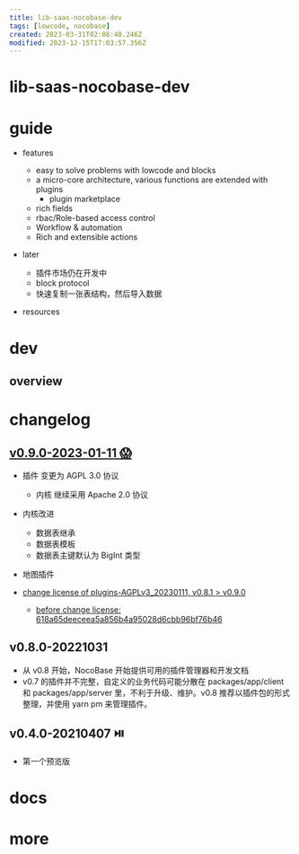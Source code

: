 ```yaml
---
title: lib-saas-nocobase-dev
tags: [lowcode, nocobase]
created: 2023-03-31T02:08:40.246Z
modified: 2023-12-15T17:03:57.356Z
---
```


# lib-saas-nocobase-dev

# guide

- features
  - easy to solve problems with lowcode and blocks
  - a micro-core architecture, various functions are extended with plugins
    - plugin marketplace
  - rich fields
  - rbac/Role-based access control
  - Workflow & automation
  - Rich and extensible actions

- later
  - 插件市场仍在开发中
  - block protocol
  - 快速复制一张表结构，然后导入数据

- resources
# dev

## overview

# changelog

## [v0.9.0-2023-01-11 😱](https://docs-cn.nocobase.com/welcome/release#20230111-v090-alpha1)

- 插件 变更为 AGPL 3.0 协议
  - 内核 继续采用 Apache 2.0 协议
- 内核改进
  - 数据表继承
  - 数据表模板
  - 数据表主键默认为 BigInt 类型
- 地图插件

- [change license of plugins-AGPLv3_20230111, v0.8.1 > v0.9.0](https://github.com/nocobase/nocobase/pull/1350)
  - [before change license: 618a65deeceea5a856b4a95028d6cbb96bf76b46](https://github.com/nocobase/nocobase/commits/main?after=02758cb338c17fb54002b8e519bc5bdae478c0b9+314&branch=main&qualified_name=refs%2Fheads%2Fmain)

## v0.8.0-20221031

- 从 v0.8 开始，NocoBase 开始提供可用的插件管理器和开发文档
- v0.7 的插件并不完整，自定义的业务代码可能分散在 packages/app/client 和 packages/app/server 里，不利于升级、维护。v0.8 推荐以插件包的形式整理，并使用 yarn pm 来管理插件。

## v0.4.0-20210407 ⏯️

- 第一个预览版
# docs

# more
